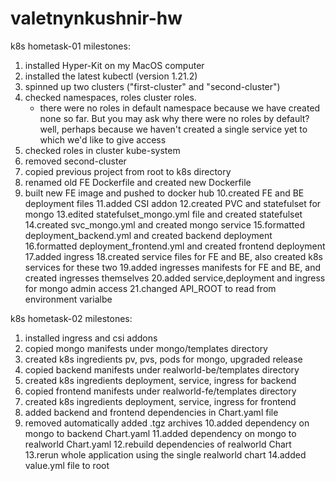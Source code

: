 # valetnynkushnir-hw

k8s hometask-01 milestones:
1. installed Hyper-Kit on my MacOS computer
2. installed the latest kubectl (version 1.21.2)
3. spinned up two clusters ("first-cluster" and "second-cluster")
4. checked namespaces, roles cluster roles.
	* there were no roles in default namespace because we have created none so far. But you may ask why there were no roles by default? well, perhaps because we haven't created a single service yet to which we'd like to give access
5. checked roles in cluster kube-system
6. removed second-cluster
7. copied previous project from root to k8s directory
8. renamed old FE Dockerfile and created new Dockerfile
9. built new FE image and pushed to docker hub
10.created FE and BE deployment files
11.added CSI addon
12.created PVC and statefulset for mongo
13.edited statefulset_mongo.yml file and created statefulset
14.created svc_mongo.yml and created mongo service
15.formatted deployment_backend.yml and created backend deployment
16.formatted deployment_frontend.yml and created frontend deployment
17.added ingress
18.created service files for FE and BE, also created k8s services for these two
19.added ingresses manifests for FE and BE, and created ingresses themselves
20.added service,deployment and ingress for mongo admin access
21.changed API_ROOT to read from environment varialbe

k8s hometask-02 milestones:
1. installed ingress and csi addons
2. copied mongo manifests under mongo/templates directory
3. created k8s ingredients pv, pvs, pods for mongo, upgraded release
4. copied backend manifests under realworld-be/templates directory
5. created k8s ingredients deployment, service, ingress for backend
6. copied frontend manifests under realworld-fe/templates directory
7. created k8s ingredients deployment, service, ingress for frontend
8. added backend and frontend dependencies in Chart.yaml file
9. removed automatically added .tgz archives
10.added dependency on mongo to backend Chart.yaml
11.added dependency on mongo to realworld Chart.yaml
12.rebuild dependencies of realworld Chart
13.rerun whole application using the single realworld chart
14.added value.yml file to root
